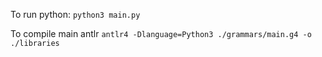 To run python:
`python3 main.py`

To compile main antlr
`antlr4 -Dlanguage=Python3 ./grammars/main.g4 -o ./libraries`